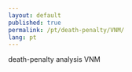 ```yaml
---
layout: default
published: true
permalink: /pt/death-penalty/VNM/
lang: pt
---
```


death-penalty analysis VNM
